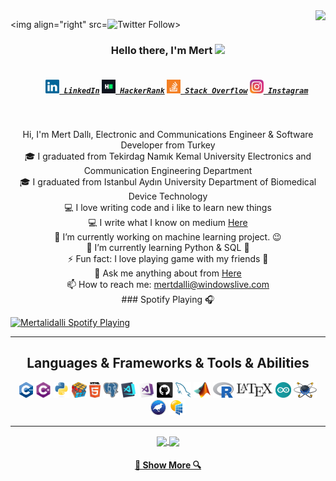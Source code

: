 <img align="right" src="https://visitor-badge.laobi.icu/badge?page_id=mertalidalli">

<img align="right" src=![Twitter Follow](https://img.shields.io/twitter/follow/mertalidalli?style=social)>
<br>
<h3 align="center">
  Hello there, I'm Mert <img src="https://raw.githubusercontent.com/iampavangandhi/iampavangandhi/master/gifs/Hi.gif"width="30px">
</h3>
<h5 align="center">
  <code>
    <a href="https://www.linkedin.com/in/mertdalli/" title="LinkedIn Profile"><img width="22" src="https://github.com/mertalidalli/mertalidalli/blob/main/images/linkedin.svg"> LinkedIn</a></code>
  <code><a href="https://www.hackerrank.com/mertdalli" title="HackerRank Profile"><img width="22" src="https://github.com/mertalidalli/mertalidalli/blob/main/images/hackerrank.png"> HackerRank</a></code>
  <code><a href="https://stackexchange.com/users/22312419/mertdalli" title="Stack Overflow Profile"><img width="22" src="https://github.com/mertalidalli/mertalidalli/blob/main/images/stackoverflow.svg"> Stack Overflow</a></code>
  <code><a href="https://www.instagram.com/mertalidalli/" title="Instagram Profile"><img width="22" src="https://github.com/mertalidalli/mertalidalli/blob/main/images/instagram.svg"> Instagram</a></code>
</h5>
<br>
<p align="center">
  Hi, I'm Mert Dallı, Electronic and Communications Engineer & Software Developer from Turkey
  <br>
  🎓 I graduated from Tekirdag Namık Kemal University Electronics and Communication Engineering Department
  <br>
  🎓 I graduated from Istanbul Aydın University Department of Biomedical Device Technology
  <br>
  💻 I love writing code and i like to learn new things
  <br>
  💻 I write what I know on medium <a href="https://medium.com/@mertalidalli" title="Issues">Here</a>
  <br>
  🔭 I’m currently working on machine learning project. 😉
  <br>
  🌱 I’m currently learning Python & SQL 🐍
  <br>
  ⚡ Fun fact: I love playing game with my friends 👾
  <br>
  💬 Ask me anything about from <a href="https://www.linkedin.com/in/mertdalli/" title="Issues">Here</a>
  <br>
  📫 How to reach me: <a href="mailto: mertdalli@windowslive.com">mertdalli@windowslive.com</a>
  <br>
  ### Spotify Playing 🎧

[<img src="https://now-playing-codestackr.vercel.app/api/spotify-playing" alt="Mertalidalli Spotify Playing" width="350" />](https://open.spotify.com/user/35dluleqdxljmb1m2cml4tk21)
</p>
<hr>

<h2 align="center">Languages & Frameworks & Tools & Abilities</h2>

<p align="center">
  <code><img title="C++" height="25" src="https://github.com/mertalidalli/mertalidalli/blob/main/images/C++.svg"></code>
  <code><img title="C#" height="25" src="https://github.com/mertalidalli/mertalidalli/blob/main/images/cSharp.svg"></code>
  <code><img title="Python" height="25" src="https://github.com/mertalidalli/mertalidalli/blob/main/images/python-original.svg"></code>
  <code><img title="Problem Solving" height="25" src="https://github.com/mertalidalli/mertalidalli/blob/main/images/problemSolving.png"></code>
  <code><img title="HTML5" height="25" src="https://github.com/mertalidalli/mertalidalli/blob/main/images/html5.svg"></code>
  <code><img title="PostgreSQL" height="25" src="https://github.com/mertalidalli/mertalidalli/blob/main/images/postgresql.svg"></code>
  <code><img title="Visual Studio Code" height="25" src="https://github.com/mertalidalli/mertalidalli/blob/main/images/vscode.png"></code>
  <code><img title="Microsoft Visual Studio" height="25" src="https://github.com/mertalidalli/mertalidalli/blob/main/images/visualstudio.png"></code>
  <code><img title="GitHub" height="25" src="https://github.com/mertalidalli/mertalidalli/blob/main/images/github.svg"></code>
  <code><img title="MySQL" height="25" src="https://github.com/mertalidalli/mertalidalli/blob/main/images/mysql.svg"></code>
  <code><img title="MATLAB" height="25" src="https://github.com/mertalidalli/mertalidalli/blob/main/images/Matlab.png"></code>
  <code><img title="R" height="25" src="https://github.com/mertalidalli/mertalidalli/blob/main/images/R.png"></code>
  <code><img title="LaTeX" height="25" src="https://github.com/mertalidalli/mertalidalli/blob/main/images/LaTeX.svg"></code>
  <code><img title="Arduino" height="25" src="https://github.com/mertalidalli/mertalidalli/blob/main/images/arduino.svg"></code>
  <code><img title="Proteus" height="25" src="https://github.com/mertalidalli/mertalidalli/blob/main/images/proteus.png"></code>
  <code><img title="Weka" height="25" src="https://github.com/mertalidalli/mertalidalli/blob/main/images/weka.png"></code>
  <code><img title="PVSyst" height="25" src="https://github.com/mertalidalli/mertalidalli/blob/main/images/PVsyst.png"></code>
</p>

<hr>

<p align=center>
  <a href="https://github.com/mertalidalli/mertalidalli" title="Go to Source">
    <img height=175 align="center" src="https://github-readme-stats.vercel.app/api?username=mertalidalli&show_icons=true&theme=gotham">
  </a>
  <a href="https://github.com/mertalidalli/mertalidalli">
  <img height=175 align="center" src="https://github-readme-stats.vercel.app/api/top-langs/?username=mertalidalli&hide=c%23,powershell,java&title_color=2aa889&text_color=99d1ce&icon_color=2bbc8a&bg_color=0c1014&langs_count=8&layout=compact" />
  </a>
</p>
<h4 align="center">
  <a href=https://github.com/mertalidalli title="Show Repositories">🔎 Show More 🔍</a>
</h4>
